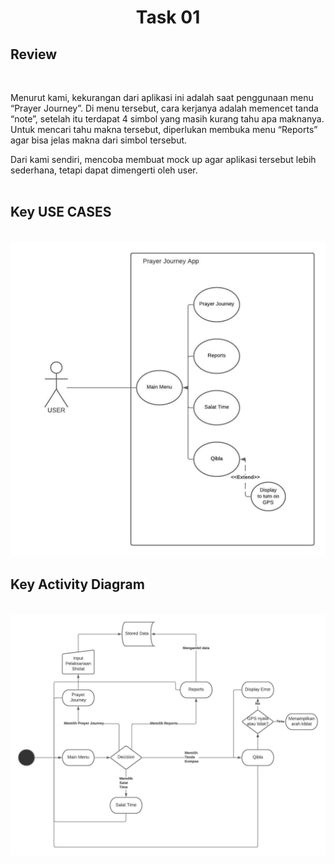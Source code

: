 <h1 align="center">Task 01</h1>

<h2>Review</h2><br>

Menurut kami, kekurangan dari aplikasi ini adalah saat penggunaan menu “Prayer Journey”. Di menu tersebut, cara kerjanya adalah memencet tanda “note”, setelah itu terdapat 4 simbol yang masih kurang tahu apa maknanya. Untuk mencari tahu makna tersebut, diperlukan membuka menu “Reports” agar bisa jelas makna dari simbol tersebut.

Dari kami sendiri, mencoba membuat mock up agar aplikasi tersebut lebih sederhana, tetapi dapat dimengerti oleh user.
<br><br>

<h2>Key USE CASES</h2><br>
<img src="Use Case.jpeg" >

<h2>Key Activity Diagram</h2><br>
<img src="Activity Diagram.jpeg">
